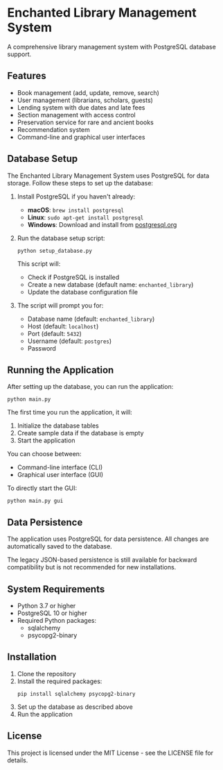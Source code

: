 # Enchanted Library Management System

A comprehensive library management system with PostgreSQL database support.

## Features

- Book management (add, update, remove, search)
- User management (librarians, scholars, guests)
- Lending system with due dates and late fees
- Section management with access control
- Preservation service for rare and ancient books
- Recommendation system
- Command-line and graphical user interfaces

## Database Setup

The Enchanted Library Management System uses PostgreSQL for data storage. Follow these steps to set up the database:

1. Install PostgreSQL if you haven't already:
   - **macOS**: `brew install postgresql`
   - **Linux**: `sudo apt-get install postgresql`
   - **Windows**: Download and install from [postgresql.org](https://www.postgresql.org/download/windows/)

2. Run the database setup script:
   ```
   python setup_database.py
   ```
   
   This script will:
   - Check if PostgreSQL is installed
   - Create a new database (default name: `enchanted_library`)
   - Update the database configuration file

3. The script will prompt you for:
   - Database name (default: `enchanted_library`)
   - Host (default: `localhost`)
   - Port (default: `5432`)
   - Username (default: `postgres`)
   - Password

## Running the Application

After setting up the database, you can run the application:

```
python main.py
```

The first time you run the application, it will:
1. Initialize the database tables
2. Create sample data if the database is empty
3. Start the application

You can choose between:
- Command-line interface (CLI)
- Graphical user interface (GUI)

To directly start the GUI:

```
python main.py gui
```

## Data Persistence

The application uses PostgreSQL for data persistence. All changes are automatically saved to the database.

The legacy JSON-based persistence is still available for backward compatibility but is not recommended for new installations.

## System Requirements

- Python 3.7 or higher
- PostgreSQL 10 or higher
- Required Python packages:
  - sqlalchemy
  - psycopg2-binary

## Installation

1. Clone the repository
2. Install the required packages:
   ```
   pip install sqlalchemy psycopg2-binary
   ```
3. Set up the database as described above
4. Run the application

## License

This project is licensed under the MIT License - see the LICENSE file for details.
